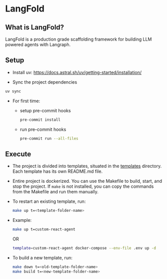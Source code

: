 # LangFold

## What is LangFold?

LangFold is a production grade scaffolding framework for building LLM powered agents with Langraph.

## Setup

- Install uv: https://docs.astral.sh/uv/getting-started/installation/

- Sync the project dependencies

```bash
uv sync
```

- For first time:

  - setup pre-commit hooks

    ```bash
    pre-commit install
    ```

  - run pre-commit hooks

    ```bash
    pre-commit run --all-files
    ```

## Execute

- The project is divided into templates, situated in the [templates](./templates) directory. Each template has its own README.md file.

- Entire project is dockerized. You can use the Makefile to build, start, and stop the project. If `make` is not installed, you can copy the commands from the Makefile and run them manually.

- To restart an existing template, run:

  ```bash
  make up t=<template-folder-name>
  ```

- Example:

  ```bash
  make up t=custom-react-agent
  ```

  OR

  ```bash
  template=custom-react-agent docker-compose --env-file .env up -d
  ```

- To build a new template, run:

  ```bash
  make down t=<old-template-folder-name>
  make build t=<new-template-folder-name>
  ```
